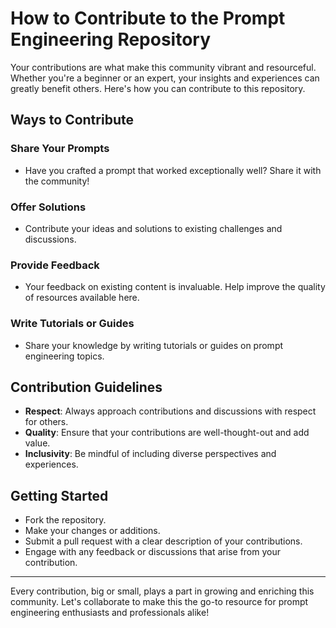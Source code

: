 # How to Contribute to the Prompt Engineering Repository

Your contributions are what make this community vibrant and resourceful. Whether you're a beginner or an expert, your insights and experiences can greatly benefit others. Here's how you can contribute to this repository.

## Ways to Contribute

### Share Your Prompts
- Have you crafted a prompt that worked exceptionally well? Share it with the community!

### Offer Solutions
- Contribute your ideas and solutions to existing challenges and discussions.

### Provide Feedback
- Your feedback on existing content is invaluable. Help improve the quality of resources available here.

### Write Tutorials or Guides
- Share your knowledge by writing tutorials or guides on prompt engineering topics.

## Contribution Guidelines

- **Respect**: Always approach contributions and discussions with respect for others.
- **Quality**: Ensure that your contributions are well-thought-out and add value.
- **Inclusivity**: Be mindful of including diverse perspectives and experiences.

## Getting Started

- Fork the repository.
- Make your changes or additions.
- Submit a pull request with a clear description of your contributions.
- Engage with any feedback or discussions that arise from your contribution.

---

Every contribution, big or small, plays a part in growing and enriching this community. Let's collaborate to make this the go-to resource for prompt engineering enthusiasts and professionals alike!
